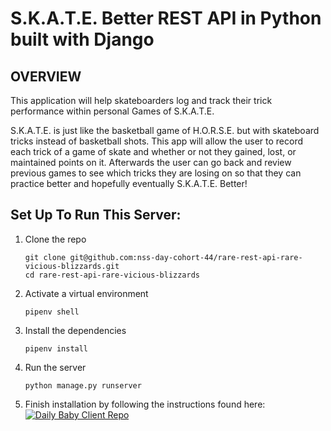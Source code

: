 # S.K.A.T.E. Better REST API in Python built with Django

## OVERVIEW
This application will help skateboarders log and track their trick performance within personal Games of S.K.A.T.E.

S.K.A.T.E. is just like the basketball game of H.O.R.S.E. but with skateboard tricks instead of basketball shots. This app will allow the user to record each trick of a game of skate and whether or not they gained, lost, or maintained points on it. Afterwards the user can go back and review previous games to see which tricks they are losing on so that they can practice better and hopefully eventually S.K.A.T.E. Better!


## Set Up To Run This Server:

1. Clone the repo

    ```
    git clone git@github.com:nss-day-cohort-44/rare-rest-api-rare-vicious-blizzards.git
    cd rare-rest-api-rare-vicious-blizzards
    ```

2. Activate a virtual environment

    ```
    pipenv shell
    ```

3. Install the dependencies

    ```
    pipenv install
    ```

4. Run the server

    ```
    python manage.py runserver
    ```

5. Finish installation by following the instructions found here:
<a href="https://github.com/krsteele/daily-baby-client" target="_blank"><img src="https://img.shields.io/badge/client_repo%20-%2375120e.svg?&style=for-the-badge&&logoColor=white" alt="Daily Baby Client Repo" style="height: auto !important; width: auto !important;" /></a>
